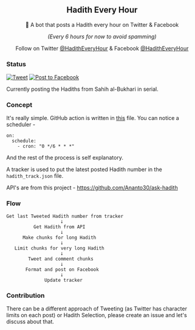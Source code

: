 <p align="center">
 <h2 align="center">Hadith Every Hour</h2>
 <p align="center">📖 A bot that posts a Hadith every hour on Twitter & Facebook</p>
 <p align="center"><i>(Every 6 hours for now to avoid spamming)</i></p>
</p>
<p align="center">
  Follow on Twitter <a href="https://twitter.com/HadithEveryHour">@HadithEveryHour</a> & Facebook <a href="https://www.facebook.com/HadithEveryHour">@HadithEveryHour</a>
</p>


### Status
[![Tweet](https://github.com/Ananto30/hadith-every-hour/actions/workflows/tweet.yml/badge.svg)](https://github.com/Ananto30/hadith-every-hour/actions/workflows/tweet.yml)
[![Post to Facebook](https://github.com/Ananto30/hadith-every-hour/actions/workflows/post_to_facebook.yml/badge.svg)](https://github.com/Ananto30/hadith-every-hour/actions/workflows/post_to_facebook.yml)

Currently posting the Hadiths from Sahih al-Bukhari in serial.

### Concept
It's really simple. GitHub action is written in <a href="/.github/workflows/tweet_hadith.yml">this</a> file. You can notice a scheduler - 
```
on:
  schedule:
    - cron: "0 */6 * * *"
```
And the rest of the process is self explanatory.

A tracker is used to put the latest posted Hadith number in the `hadith_track.json` file. 

API's are from this project - https://github.com/Ananto30/ask-hadith

### Flow
```
Get last Tweeted Hadith number from tracker
                    ⭣
          Get Hadith from API 
                    ⭣
      Make chunks for long Hadith
                    ⭣
   Limit chunks for very long Hadith 
                    ⭣
        Tweet and comment chunks
                    ⭣
       Format and post on Facebook
                    ⭣
              Update tracker
```

### Contribution
There can be a different approach of Tweeting (as Twitter has character limits on each post) or Hadith Selection, please create an issue and let's discuss about that.
